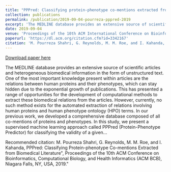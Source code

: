 ```yaml
---
title: "PPPred: Classifying protein-phenotype co-mentions extracted from biomedical literature"
collection: publications
permalink: /publication/2019-09-04-pourreza-pppred-2019
excerpt: 'The MEDLINE database provides an extensive source of scientific articles and heterogeneous biomedical information in the form of unstructured text. One of the most important knowledge present within articles are the relations between human proteins and their phenotypes, which can stay hidden due to the exponential growth of publications. This has presented a range of opportunities for the development of computational methods to extract these biomedical relations from the articles. However, currently, no such method exists for the automated extraction of relations involving human proteins and human phenotype ontology (HPO) terms. In our previous work, we developed a comprehensive database composed of all co-mentions of proteins and phenotypes. In this study, we present a supervised machine learning approach called PPPred (Protein-Phenotype Predictor) for classifying the validity of a given...'
date: 2019-09-04
venue: 'Proceedings of the 10th ACM International Conference on Bioinformatics, Computational Biology and Health Informatics'
paperurl: 'https://dl.acm.org/citation.cfm?id=3342167'
citation: 'M. Pourreza Shahri, G. Reynolds, M. M. Roe, and I. Kahanda, PPPred: Classifying Protein-phenotype Co-mentions Extracted from Biomedical Literature&quot;, Proceedings of the 10th ACM Conference on Bioinformatics, Computational Biology, and Health Informatics (ACM BCB), Niagara Falls, NY, USA, 2019.&quot;'
---
```


<a href='https://dl.acm.org/citation.cfm?id=3342167'>Download paper here</a>

The MEDLINE database provides an extensive source of scientific articles and heterogeneous biomedical information in the form of unstructured text. One of the most important knowledge present within articles are the relations between human proteins and their phenotypes, which can stay hidden due to the exponential growth of publications. This has presented a range of opportunities for the development of computational methods to extract these biomedical relations from the articles. However, currently, no such method exists for the automated extraction of relations involving human proteins and human phenotype ontology (HPO) terms. In our previous work, we developed a comprehensive database composed of all co-mentions of proteins and phenotypes. In this study, we present a supervised machine learning approach called PPPred (Protein-Phenotype Predictor) for classifying the validity of a given...

Recommended citation: M. Pourreza Shahri, G. Reynolds, M. M. Roe, and I. Kahanda, PPPred: Classifying Protein-phenotype Co-mentions Extracted from Biomedical Literature", Proceedings of the 10th ACM Conference on Bioinformatics, Computational Biology, and Health Informatics (ACM BCB), Niagara Falls, NY, USA, 2019."